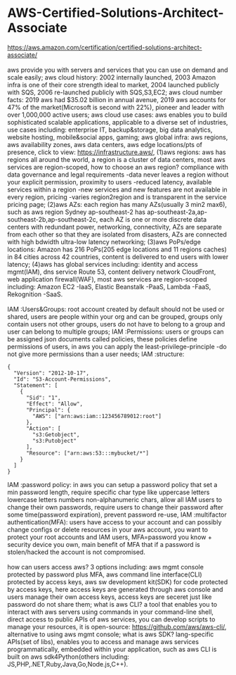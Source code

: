 # AWS-Certified-Solutions-Architect-Associate
https://aws.amazon.com/certification/certified-solutions-architect-associate/ <br /><br />
aws provide you with servers and services that you can use on demand and scale easily; aws cloud history: 2002 internally launched, 2003 Amazon infra is one of their core strength ideal to market, 2004 launched publicly with SQS, 2006 re-launched publicly with SQS,S3,EC2; aws cloud number facts: 2019 aws had $35.02 billion in annual avenue, 2019 aws accounts for 47% of the market(Microsoft is second with 22%), pioneer and leader with over 1,000,000 active users; aws cloud use cases: aws enables you to build sophisticated scalable applications, applicable to a diverse set of industries, use cases including: enterprise IT, backup&storage, big data analytics, website hosting, mobile&social apps, gaming; aws global infra: aws regions, aws availability zones, aws data centers, aws edge locations/pts of presence, click to view: https://infrastructure.aws/, (1)aws regions: aws has regions all around the world, a region is a cluster of data centers, most aws services are region-scoped, how to choose an aws region? compliance with data governance and legal requirements -data never leaves a region without your explicit permission, proximity to users -reduced latency, available services within a region -new services and new features are not available in every region, pricing -varies region2region and is transparent in the service pricing page; (2)aws AZs: each region has many AZs(usually 3 min2 max6), such as aws region Sydney ap-southeast-2 has ap-southeast-2a,ap-southeast-2b,ap-southeast-2c, each AZ is one or more discrete data centers with redundant power, networking, connectivity, AZs are separate from each other so that they are isolated from disasters, AZs are connected with high bdwidth ultra-low latency networking; (3)aws PoPs/edge locations: Amazon has 216 PoPs(205 edge locations and 11 regions caches) in 84 cities across 42 countries, content is delivered to end users with lower latency; (4)aws has global services including: identity and access mgmt(IAM), dns service Route 53, content delivery network CloudFront, web application firewall(WAF), most aws services are region-scoped including: Amazon EC2 -IaaS, Elastic Beanstalk -PaaS, Lambda -FaaS, Rekognition -SaaS. <br /><br />
IAM :Users&Groups: root account created by default should not be used or shared, users are people within your org and can be grouped, groups only contain users not other groups, users do not have to belong to a group and user can belong to multiple groups; IAM :Permissions: users or groups can be assigned json documents called policies, these policies define permissions of users, in aws you can apply the least-privilege-principle -do not give more permissions than a user needs; IAM :structure:
```
{
  "Version": "2012-10-17",
  "Id": "S3-Account-Permissions",
  "Statement": [
    {
      "Sid": "1",
      "Effect": "Allow",
      "Principal": {
        "AWS": ["arn:aws:iam::123456789012:root"]
      },
      "Action": [
        "s3:Getobject",
        "s3:Putobject"
      ],
      "Resource": ["arn:aws:53:::mybucket/*"]
    }
  ]
}
```
IAM :password policy: in aws you can setup a password policy that set a min password length, require specific char type like uppercase letters lowercase letters numbers non-alphanumeric chars, allow all IAM users to change their own passwords, require users to change their password after some time(password expiration), prevent password re-use, IAM :multifactor authentication(MFA): users have access to your account and can possibly change configs or delete resources in your aws account, you want to protect your root accounts and IAM users, MFA=password you know + security device you own, main benefit of MFA that if a password is stolen/hacked the account is not compromised. <br /><br />
how can users access aws? 3 options including: aws mgmt console protected by password plus MFA, aws command line interface(CLI) protected by access keys, aws sw development kit(SDK) for code protected by access keys, here access keys are generated through aws console and users manage their own access keys, access keys are seceret just like password do not share them; what is aws CLI? a tool that enables you to interact with aws servers using commands in your command-line shell, direct access to public APIs of aws services, you can develop scripts to manage your resources, it is open-source: https://github.com/aws/aws-cli/, alternative to using aws mgmt console; what is aws SDK? lang-specific APIs(set of libs), enables you to access and manage aws services programmatically, embedded within your application, such as aws CLI is built on aws sdk4Python(others including: JS,PHP,.NET,Ruby,Java,Go,Node.js,C++). <br />

